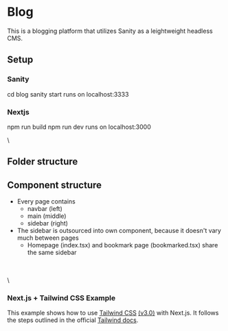# Blog
This is a blogging platform that utilizes Sanity as a leightweight headless CMS.
## Setup
### Sanity
cd blog
sanity start
runs on localhost:3333
### Nextjs
npm run build
npm run dev
runs on localhost:3000

\

## Folder structure

## Component structure
- Every page contains
    - navbar (left)
    - main (middle)
    - sidebar (right)
- The sidebar is outsourced into own component, because it doesn't vary much between pages
    - Homepage (index.tsx) and bookmark page (bookmarked.tsx) share the same sidebar

\
\
\
### Next.js + Tailwind CSS Example
This example shows how to use [Tailwind CSS](https://tailwindcss.com/) [(v3.0)](https://tailwindcss.com/blog/tailwindcss-v3) with Next.js. It follows the steps outlined in the official [Tailwind docs](https://tailwindcss.com/docs/guides/nextjs).

